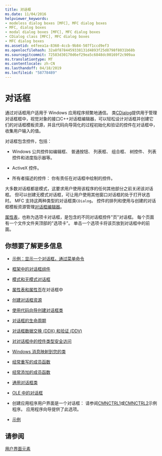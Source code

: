 ```yaml
---
title: 对话框
ms.date: 11/04/2016
helpviewer_keywords:
- modeless dialog boxes [MFC], MFC dialog boxes
- MFC, dialog boxes
- modal dialog boxes [MFC], MFC dialog boxes
- CDialog class [MFC], MFC dialog boxes
- MFC dialog boxes
ms.assetid: e4feea1a-8360-4ccb-9b84-507f1ccd9ef3
ms.openlocfilehash: 32a8f8784459338131d4893f25d8798f8031b68b
ms.sourcegitcommit: 72583d30170d6ef29ea5c6848dc00169f2c909aa
ms.translationtype: MT
ms.contentlocale: zh-CN
ms.lasthandoff: 04/18/2019
ms.locfileid: "58778489"
---
```

# <a name="dialog-boxes"></a>对话框

通过对话框用户适用于 Windows 应用程序频繁地通信。 类[CDialog](../mfc/reference/cdialog-class.md)提供用于管理对话框框中，视觉对象的接口C++对话框编辑器，可以轻松设计对话框并创建它们的对话框模板资源，并且代码向导简化的过程初始化和验证的控件在对话框中，收集用户输入的值。

对话框包含控件，包括：

- Windows 公共控件如编辑框、 普通按钮、 列表框、 组合框、 树控件、 列表控件和进度指示器等。

- ActiveX 控件。

- 所有者描述的控件： 你有责任在对话框中绘制的控件。

大多数对话框都是模式，这要求用户使用该程序的任何其他部分之前关闭该对话框。 但可以创建无模式对话框，可让用户使用其他窗口对话框的处于打开状态时。 MFC 支持这两种类型的对话框类`CDialog`。 控件的排列和使用与创建的对话框模板资源管理[对话框编辑器](../windows/dialog-editor.md)。

[属性表](../mfc/property-sheets-mfc.md)，也称为选项卡对话框，是包含的不同对话框控件"页"对话框。 每个页面有一个文件文件夹顶部的"选项卡"。 单击一个选项卡将该页放到对话框中的前面。

## <a name="what-do-you-want-to-know-more-about"></a>你想要了解更多信息

- [示例：显示一个对话框，通过菜单命令](../mfc/example-displaying-a-dialog-box-via-a-menu-command.md)

- [框架中的对话框组件](../mfc/dialog-box-components-in-the-framework.md)

- [模式和无模式对话框](../mfc/modal-and-modeless-dialog-boxes.md)

- [属性表和属性页](../mfc/property-sheets-and-property-pages-mfc.md)在对话框中

- [创建对话框资源](../mfc/creating-the-dialog-resource.md)

- [使用代码向导创建对话框类](../mfc/creating-a-dialog-class-with-code-wizards.md)

- [对话框的生命周期](../mfc/life-cycle-of-a-dialog-box.md)

- [对话框数据交换 (DDX) 和验证 (DDV)](../mfc/dialog-data-exchange-and-validation.md)

- [对对话框中的控件类型安全访问](../mfc/type-safe-access-to-controls-in-a-dialog-box.md)

- [Windows 消息映射到您的类](../mfc/mapping-windows-messages-to-your-class.md)

- [经常重写的成员函数](../mfc/commonly-overridden-member-functions.md)

- [经常添加的成员函数](../mfc/commonly-added-member-functions.md)

- [通用对话框类](../mfc/common-dialog-classes.md)

- [OLE 中的对话框](../mfc/dialog-boxes-in-ole.md)

- 创建应用程序用户界面是一个对话框： 请参阅[CMNCTRL1](../overview/visual-cpp-samples.md)或[CMNCTRL2](../overview/visual-cpp-samples.md)示例程序。 应用程序向导提供了此选项。

- [示例](../mfc/dialog-sample-list.md)

## <a name="see-also"></a>请参阅

[用户界面元素](../mfc/user-interface-elements-mfc.md)
